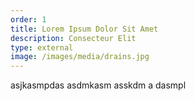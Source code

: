 ```yaml
---
order: 1
title: Lorem Ipsum Dolor Sit Amet
description: Consecteur Elit
type: external
image: /images/media/drains.jpg
---
```

asjkasmpdas asdmkasm asskdm a dasmpl
